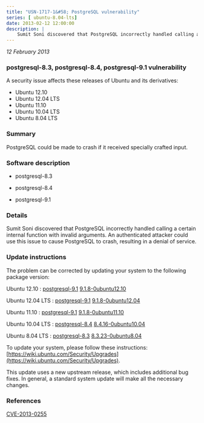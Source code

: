 ```yaml
---
title: "USN-1717-1&#58; PostgreSQL vulnerability"
series: [ ubuntu-8.04-lts]
date: 2013-02-12 12:00:00
description: |
    Sumit Soni discovered that PostgreSQL incorrectly handled calling a certain internal function with invalid arguments. An authenticated attacker could use this issue to cause PostgreSQL to crash, resulting in a denial of service. 
--- 
```

 
 

*12 February 2013*

### postgresql-8.3, postgresql-8.4, postgresql-9.1 vulnerability

A security issue affects these releases of Ubuntu and its derivatives:

* Ubuntu 12.10
* Ubuntu 12.04 LTS
* Ubuntu 11.10
* Ubuntu 10.04 LTS
* Ubuntu 8.04 LTS

### Summary

PostgreSQL could be made to crash if it received specially crafted input. 

### Software description

* postgresql-8.3 

* postgresql-8.4 

* postgresql-9.1 

### Details

Sumit Soni discovered that PostgreSQL incorrectly handled calling a certain internal function with invalid arguments. An authenticated attacker could use this issue to cause PostgreSQL to crash, resulting in a denial of service. 

### Update instructions

The problem can be corrected by updating your system to the following package version:

Ubuntu 12.10
 : [postgresql-9.1](https://launchpad.net/ubuntu/+source/postgresql-9.1) <span> [9.1.8-0ubuntu12.10](https://launchpad.net/ubuntu/+source/postgresql-9.1/9.1.8-0ubuntu12.10) </span> 

Ubuntu 12.04 LTS
 : [postgresql-9.1](https://launchpad.net/ubuntu/+source/postgresql-9.1) <span> [9.1.8-0ubuntu12.04](https://launchpad.net/ubuntu/+source/postgresql-9.1/9.1.8-0ubuntu12.04) </span> 

Ubuntu 11.10
 : [postgresql-9.1](https://launchpad.net/ubuntu/+source/postgresql-9.1) <span> [9.1.8-0ubuntu11.10](https://launchpad.net/ubuntu/+source/postgresql-9.1/9.1.8-0ubuntu11.10) </span> 

Ubuntu 10.04 LTS
 : [postgresql-8.4](https://launchpad.net/ubuntu/+source/postgresql-8.4) <span> [8.4.16-0ubuntu10.04](https://launchpad.net/ubuntu/+source/postgresql-8.4/8.4.16-0ubuntu10.04) </span> 

Ubuntu 8.04 LTS
 : [postgresql-8.3](https://launchpad.net/ubuntu/+source/postgresql-8.3) <span> [8.3.23-0ubuntu8.04](https://launchpad.net/ubuntu/+source/postgresql-8.3/8.3.23-0ubuntu8.04) </span> 

To update your system, please follow these instructions: [https://wiki.ubuntu.com/Security/Upgrades](https://wiki.ubuntu.com/Security/Upgrades).

This update uses a new upstream release, which includes additional bug fixes. In general, a standard system update will make all the necessary changes. 

### References

 
 [CVE-2013-0255](http://people.ubuntu.com/~ubuntu-security/cve/CVE-2013-0255)
 

